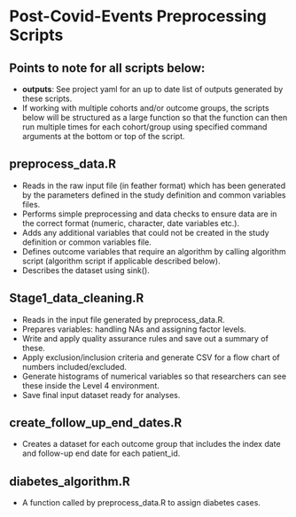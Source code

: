 # Post-Covid-Events Preprocessing Scripts

## Points to note for all scripts below:
* **outputs**: See project yaml for an up to date list of outputs generated by these scripts. 
* If working with multiple cohorts and/or outcome groups, the scripts below will be structured as a large function so that the function can then run multiple times for each cohort/group using specified command arguments at the bottom or top of the script. 

## preprocess_data.R

* Reads in the raw input file (in feather format) which has been generated by the parameters defined in the study definition and common variables files. 
* Performs simple preprocessing and data checks to ensure data are in the correct format (numeric, character, date variables etc.).
* Adds any additional variables that could not be created in the study definition or common variables file.
* Defines outcome variables that require an algorithm by calling algorithm script (algorithm script if applicable described below). 
* Describes the dataset using sink().

## Stage1_data_cleaning.R

* Reads in the input file generated by preprocess_data.R.
* Prepares variables: handling NAs and assigning factor levels. 
* Write and apply quality assurance rules and save out a summary of these. 
* Apply exclusion/inclusion criteria and generate CSV for a flow chart of numbers included/excluded.
* Generate histograms of numerical variables so that researchers can see these inside the Level 4 environment.
* Save final input dataset ready for analyses. 

## create_follow_up_end_dates.R 

* Creates a dataset for each outcome group that includes the index date and follow-up end date for each patient_id. 

## diabetes_algorithm.R 

* A function called by preprocess_data.R to assign diabetes cases.
